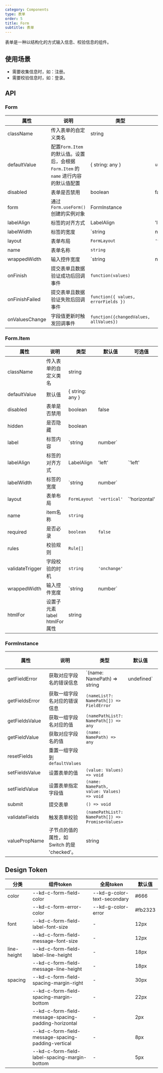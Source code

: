```yaml
---
category: Components
type: 表单
order: 5
title: Form
subtitle: 表单
---
```


表单是一种以结构化的方式输入信息、校验信息的组件。

## 使用场景

- 需要收集信息时，如：注册。
- 需要校验信息时，如：登录。

## API

### Form

| 属性 | 说明 | 类型 | 默认值 | 可选值 | 版本 |
| --- | --- | --- | --- | --- | --- |
| className | 传入表单的自定义类名 | string | | | 1.0.0 |
| defaultValue | 配置`Form.Item`的默认值。设置后，会根据 `Form.Item` 的 `name` 进行内容的默认值配置 | { string: any } | `undefined` | | 1.0.0|
| disabled | 表单是否禁用 | boolean | false ||1.0.0 |
| form | 通过`Form.useForm()`创建的实例对象 | FormInstance | | | 1.0.0 |
| labelAlign | 标签的对齐方式 | LabelAlign | 'left' | `'left' | 'right'` | 1.0.0 |
| labelWidth | 标签的宽度 | `string | number` | | | 1.0.0 |
| layout | 表单布局 | `FormLayout` | `'vertical'` | `'horizontal' | 'vertical' | 'inline'` | 1.0.0 |
| name | 表单名称 | `string` | | | 1.0.0 |
| wrappedWidth | 输入控件宽度 | `string | number` | | | 1.0.0 |
| onFinish | 提交表单且数据验证成功后回调事件 | `function(values)` | | | 1.0.0 |
| onFinishFailed | 提交表单且数据验证失败后回调事件 | `function({ values, errorFields })` | | | 1.0.0 |
| onValuesChange | 字段值更新时触发回调事件 | `function({changedValues, allValues})` | | | 1.0.0 |

### Form.Item
| 属性              | 说明 | 类型 | 默认值 | 可选值 | 版本         |
|-----------------| --- | --- | --- | --- |------------|
| className       | 传入表单的自定义类名 | string | | | 1.0.0      |
| defaultValue    | 默认值 | { string: any } | | | 1.0.0      |
| disabled        | 表单是否禁用 | boolean | false ||1.0.0 |
| hidden          | 是否隐藏 | boolean | | | 1.0.0      |
| label           | 标签内容 | `string | number` | |            | 1.0.0 |
| labelAlign      | 标签的对齐方式 | LabelAlign | 'left' | `'left' | 'right'`   | 1.0.0 |
| labelWidth      | 标签的宽度 | `string | number` | |            | 1.0.0 |
| layout          | 表单布局 | `FormLayout` | `'vertical'` | `'horizontal' | 'vertical' | 'inline'` | 1.0.0 |
| name            | item名称 | `string` | | | 1.0.0      |
| required        | 是否必录 | `boolean` | `false` | | 1.0.0      |
| rules           | 校验规则 | `Rule[]` | | | 1.0.0      |
| validateTrigger | 字段校验的时机 | `string` | `'onchange'` | | 1.0.0      |
| wrappedWidth    | 输入控件宽度 | `string | number` | |            | 1.0.0 |
| htmlFor         | 设置子元素 label htmlFor 属性 | string | | | 1.6.7      |

### FormInstance
| 属性 | 说明 | 类型 | 默认值 | 可选值 | 版本 |
| --- | --- | --- | --- | --- | --- |
| getFieldError | 获取对应字段名的错误信息 | `(name: NamePath) => string | undefined` | | | 1.0.0 |
| getFieldsError | 获取一组字段名对应的错误信息 | `(nameList?: NamePath[]) => FieldError` | | | 1.0.0 |
| getFieldsValue | 获取一组字段名对应的值 | `(namePathList?: NamePath[]) => any` | | | 1.0.0 |
| getFieldValue | 获取对应字段名的值 | `(name: NamePath) => any` |||1.0.0|
| resetFields | 重置一组字段到 `defaultValues` | | | | 1.0.0 |
| setFieldsValue | 设置表单的值 | `(value: Values) => void` | | | 1.0.0 |
| setFieldValue | 设置表单指定字段值 | `(name: NamePath, value: Values) => void` | | | 1.0.0 |
| submit | 提交表单 | `() => void` | | | 1.0.0 |
| validateFields | 触发表单校验 | `(namePathList?: NamePath[]) => Promise<Values>` | | | 1.0.0 |
| valuePropName | 子节点的值的属性，如 Switch 的是 'checked'。 | string | | `value` | 1.3.0 |

## Design Token

| 分类 | 组件token | 全局token | 默认值 |
| --- | --- | --- | --- |
| color | --kd-c-form-field-color | --kd-g-color-text-secondary | #666 |
|  | --kd-c-form-error-color | --kd-g-color-error | #fb2323 |
| font | --kd-c-form-field-label-font-size | - | 12px |
|  | --kd-c-form-field-message-font-size | - | 12px |
| line-height | --kd-c-form-field-label-line-height | - | 18px |
|  | --kd-c-form-field-message-line-height | - | 18px |
| spacing | --kd-c-form-field-spacing-margin-right | - | 30px |
|  | --kd-c-form-field-spacing-margin-bottom | - | 22px |
|  | --kd-c-form-field-message-spacing-padding-horizontal | - | 2px |
|  | --kd-c-form-field-message-spacing-padding-vertical | - | 8px |
|  | --kd-c-form-field-label-spacing-margin-bottom | - | 5px |
